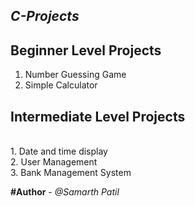 ## *C-Projects*

## Beginner Level Projects<br>
1. Number Guessing Game  <br>
2. Simple Calculator <br>

## Intermediate Level Projects
<br>
1. Date and time display <br>
2. User Management <br>
3. Bank Management System<br>

**#Author** - *@Samarth Patil*
